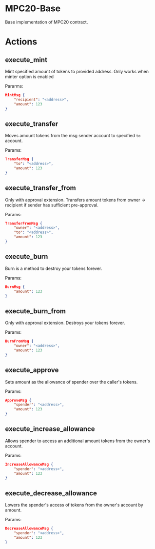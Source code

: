 
# MPC20-Base

Base implementation of MPC20 contract.

# Actions

## execute_mint

Mint specified amount of tokens to provided address.
Only works when minter option is enabled

Pararms:

```json
MintMsg {
    "recipient": "<address>",
    "amount": 123
}
```

## execute_transfer

Moves amount tokens from the msg sender account to specified `to` account.

Params:

```json
TransferMsg {
    "to": "<address>",
    "amount": 123
}
```

## execute_transfer_from

Only with approval extension. Transfers amount tokens from owner -> recipient if sender has sufficient pre-approval.

Params:

```json
TransferFromMsg {
    "owner": "<address>",
    "to": "<address>",
    "amount": 123
}
```

## execute_burn

Burn is a method to destroy your tokens forever.

Params:

```json
BurnMsg {
    "amount": 123
}
```

## execute_burn_from

Only with approval extension. Destroys your tokens forever.

Params:

```json
BurnFromMsg {
    "owner": "<address>",
    "amount": 123
}
```

## execute_approve

Sets amount as the allowance of spender over the caller's tokens.

Params:

```json
ApproveMsg {
    "spender": "<address>",
    "amount": 123
}
```

## execute_increase_allowance

Allows spender to access an additional amount tokens from the owner's account.

Params:

```json
IncreaseAllowanceMsg {
    "spender": "<address>",
    "amount": 123
}
```

## execute_decrease_allowance

Lowers the spender's access of tokens from the owner's account by amount.

Params:

```json
DecreaseAllowanceMsg {
    "spender": "<address>",
    "amount": 123
}
```